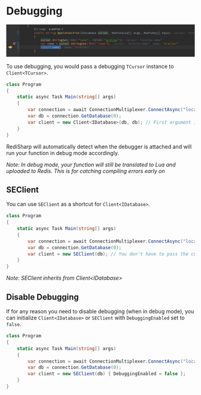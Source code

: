 # Debugging

![](./res/debugging.png)

To use debugging, you would pass a debugging `TCursor` instance to `Client<TCursor>`.  

```C#
class Program
{
    static async Task Main(string[] args)
    {
        var connection = await ConnectionMultiplexer.ConnectAsync("localhost");
        var db = connection.GetDatabase(0);
        var client = new Client<IDatabase>(db, db); // First argument is for uploading the Lua script, the second is for debugging
    }
}
```  

RediSharp will automatically detect when the debugger is attached and will run your function in debug mode accordingly.  

*Note: In debug mode, your function will still be translated to Lua and uploaded to Redis. This is for catching compiling errors early on*

## SEClient
You can use `SEClient` as a shortcut for `Client<IDatabase>`. 

```C#
class Program
{
    static async Task Main(string[] args)
    {
        var connection = await ConnectionMultiplexer.ConnectAsync("localhost");
        var db = connection.GetDatabase(0);
        var client = new SEClient(db); // You don't have to pass the cursor twice.
    }
}
``` 

*Note: SEClient inherits from Client\<IDatabase\>*

## Disable Debugging

If for any reason you need to disable debugging (when in debug mode), you can initialize `Client<IDatabase>` or `SEClient` with `DebuggingEnabled` set to `false`.  

```C#
class Program
{
    static async Task Main(string[] args)
    {
        var connection = await ConnectionMultiplexer.ConnectAsync("localhost");
        var db = connection.GetDatabase(0);
        var client = new SEClient(db) { DebuggingEnabled = false };
    }
}
``` 